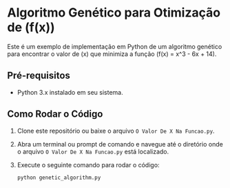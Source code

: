 # Algoritmo Genético para Otimização de \(f(x)\)

Este é um exemplo de implementação em Python de um algoritmo genético para encontrar o valor de \(x\) que minimiza a função \(f(x) = x^3 - 6x + 14\).

## Pré-requisitos

- Python 3.x instalado em seu sistema.

## Como Rodar o Código

1. Clone este repositório ou baixe o arquivo `O Valor De X Na Funcao.py`.

2. Abra um terminal ou prompt de comando e navegue até o diretório onde o arquivo `O Valor De X Na Funcao.py` está localizado.

3. Execute o seguinte comando para rodar o código:

   ```bash
   python genetic_algorithm.py
